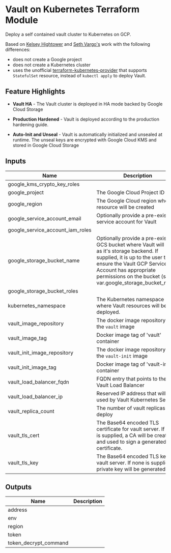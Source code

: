 # Vault on Kubernetes Terraform Module

Deploy a self contained vault cluster to Kubernetes on GCP.

Based on [Kelsey Hightower](https://github.com/kelseyhightower/vault-on-google-kubernetes-engine) and [Seth Vargo's](https://github.com/sethvargo/vault-on-gke/) work with the following differences:
- does not create a Google project
- does not create a Kubernetes cluster
- uses the unofficial [terraform-kubernetes-provider](https://github.com/sl1pm4t/terraform-provider-kubernetes) that supports `StatefulSet` resource, instead of `kubectl apply` to deploy Vault.

## Feature Highlights

* **Vault HA** - The Vault cluster is deployed in HA mode backed by Google Cloud Storage

* **Production Hardened** - Vault is deployed according to the production hardening guide.

* **Auto-Init and Unseal** - Vault is automatically initialized and unsealed at runtime. The unseal keys are encrypted with Google Cloud KMS and stored in Google Cloud Storage

## Inputs

| Name | Description | Type | Default | Required |
|------|-------------|:----:|:-----:|:-----:|
| google_kms_crypto_key_roles |  | list | `<list>` | no |
| google_project | The Google Cloud Project ID | string | - | yes |
| google_region | The Google Cloud region where resource will be created | string | - | yes |
| google_service_account_email | Optionally provide a pre-existing service account for Vault | string | `` | no |
| google_service_account_iam_roles |  | list | `<list>` | no |
| google_storage_bucket_name | Optionally provide a pre-existing GCS bucket where Vault will use as it's storage backend. If supplied, it is up to the user to ensure the Vault GCP Service Account has appropriate permissions on the bucket (see var.google_storage_bucket_roles). | string | `` | no |
| google_storage_bucket_roles |  | list | `<list>` | no |
| kubernetes_namespace | The Kubernetes namespace where Vault resources will be deployed. | string | `default` | no |
| vault_image_repository | The docker image repository of the `vault` image | string | `registry.hub.docker.com/library/vault` | no |
| vault_image_tag | Docker image tag of 'vault' container | string | `0.10.1` | no |
| vault_init_image_repository | The docker image repository of the `vault-init` image | string | `registry.hub.docker.com/sethvargo/vault-init` | no |
| vault_init_image_tag | Docker image tag of 'vault-init' container | string | `0.1.0` | no |
| vault_load_balancer_fqdn | FQDN entry that points to the Vault Load Balancer | string | `` | no |
| vault_load_balancer_ip | Reserved IP address that will be used by Vault Kubernetes Service | string | `` | no |
| vault_replica_count | The number of vault replicas to deploy | string | `3` | no |
| vault_tls_cert | The Base64 encoded TLS certificate for vault server. If none is supplied, a CA will be created and used to sign a generated certificate. | string | `` | no |
| vault_tls_key | The Base64 encoded TLS key for vault server. If none is supplied, a private key will be generated. | string | `` | no |

## Outputs

| Name | Description |
|------|-------------|
| address |  |
| env |  |
| region |  |
| token |  |
| token_decrypt_command |  |